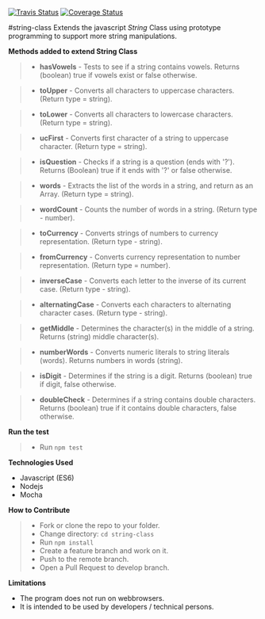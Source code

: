 [![Travis Status](https://travis-ci.org/andela-rakpan/string-class.svg?branch=develop)](https://travis-ci.org/andela-rakpan/string-class.svg?branch=develop)
[![Coverage Status](https://coveralls.io/repos/github/andela-rakpan/string-class/badge.svg?branch=develop)](https://coveralls.io/github/andela-rakpan/string-class?branch=develop)

#string-class
Extends the javascript _String_ Class using prototype programming to support more string manipulations.


**Methods added to extend String Class**

>* **hasVowels** - Tests to see if a string contains vowels. Returns (boolean) true if vowels exist or false otherwise.

>* **toUpper** - Converts all characters to uppercase characters. (Return type = string).

>* **toLower** - Converts all characters to lowercase characters. (Return type = string).

>* **ucFirst** - Converts first character of a string to uppercase character. (Return type = string).

>* **isQuestion** - Checks if a string is a question (ends with '?'). Returns (Boolean) true if it ends with '?' or false otherwise.

>* **words** - Extracts the list of the words in a string, and return as an Array. (Return type = string).

>* **wordCount** - Counts the number of words in a string. (Return type - number).

>* **toCurrency** - Converts strings of numbers to currency representation. (Return type - string).

>* **fromCurrency** - Converts currency representation to number representation. (Return type = number).

>* **inverseCase** - Converts each letter to the inverse of its current case. (Return type - string).

>* **alternatingCase** - Converts each characters to alternating character cases. (Return type - string).

>* **getMiddle** - Determines the character(s) in the middle of a string. Returns (string) middle character(s). 

>* **numberWords** - Converts numeric literals to string literals (words). Returns numbers in words (string).

>* **isDigit** - Determines if the string is a digit. Returns (boolean) true if digit, false otherwise.

>* **doubleCheck** - Determines if a string contains double characters. Returns (boolean) true if it contains double characters, false otherwise.

**Run the test**
> - Run `npm test`

**Technologies Used**
* Javascript (ES6)
* Nodejs
* Mocha

**How to Contribute**
> - Fork or clone the repo to your folder.
> - Change directory: `cd string-class`
> - Run `npm install`
> - Create a feature branch and work on it.
> - Push to the remote branch.
> - Open a Pull Request to develop branch. 

**Limitations**
* The program does not run on webbrowsers.
* It is intended to be used by developers / technical persons.
